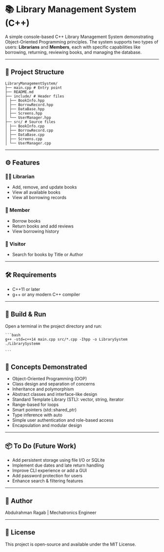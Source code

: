 # 📚 Library Management System (C++)

A simple console-based C++ Library Management System demonstrating Object-Oriented Programming principles. The system supports two types of users: **Librarians** and **Members**, each with specific capabilities like borrowing, returning, reviewing books, and managing the database.

---

## 📁 Project Structure

<pre><code>LibraryManagementSystem/
├── main.cpp # Entry point 
├── README.md 
├── include/ # Header files 
│ ├── BookInfo.hpp 
│ ├── BorrowRecord.hpp 
│ ├── DataBase.hpp 
│ ├── Screens.hpp 
│ └── UserManager.hpp 
├── src/ # Source files 
│ ├── BookInfo.cpp 
│ ├── BorrowRecord.cpp 
│ ├── DataBase.cpp 
│ ├── Screens.cpp 
│ └── UserManager.cpp </code></pre>


---

## ⚙️ Features

### 👨‍💼 Librarian
- Add, remove, and update books
- View all available books
- View all borrowing records

### 👤 Member
- Borrow books
- Return books and add reviews
- View borrowing history

### 👤 Visitor
- Search for books by Title or Author

---

## 🛠 Requirements

- C++11 or later
- g++ or any modern C++ compiler

---

## 🚀 Build & Run

Open a terminal in the project directory and run:

<pre><code>```bash
g++ -std=c++14 main.cpp src/*.cpp -Ihpp -o LibrarySystem
./LibrarySystemm

```</code></pre>

## 🧠 Concepts Demonstrated
- Object-Oriented Programming (OOP)
- Class design and separation of concerns
- Inheritance and polymorphism
- Abstract classes and interface-like design
- Standard Template Library (STL): vector, string, iterator
- Range-based for loops
- Smart pointers (std::shared_ptr)
- Type inference with auto
- Simple user authentication and role-based access
- Encapsulation and modular design

---

## 📦 To Do (Future Work)
- Add persistent storage using file I/O or SQLite
- Implement due dates and late return handling
- Improve CLI experience or add a GUI
- Add password protection for users
- Enhance search & filtering features

---

## 👤 Author
Abdulrahman Ragab | Mechatronics Engineer

---
## 📃 License
This project is open-source and available under the MIT License.

